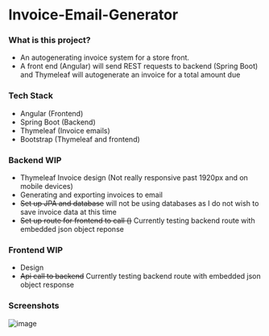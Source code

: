# Invoice-Email-Generator

### What is this project?
* An autogenerating invoice system for a store front.
* A front end (Angular) will send REST requests to backend (Spring Boot) and Thymeleaf will autogenerate an invoice for a total amount due

### Tech Stack
* Angular (Frontend)
* Spring Boot (Backend)
* Thymeleaf (Invoice emails)
* Bootstrap (Thymeleaf and frontend)

### Backend WIP
* Thymeleaf Invoice design (Not really responsive past 1920px and on mobile devices)
* Generating and exporting invoices to email
* ~~Set up JPA and database~~ will not be using databases as I do not wish to save invoice data at this time
* ~~Set up route for frontend to call ()~~ Currently testing backend route with embedded json object reponse

### Frontend WIP
* Design
* ~~Api call to backend~~ Currently testing backend route with embedded json object response

### Screenshots
![image](https://user-images.githubusercontent.com/57853013/118371400-2107f180-b572-11eb-91a8-b39f2c1ebbf0.png)

